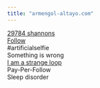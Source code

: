 ```yaml
---
title: "armengol-altayo.com"
---
```

[29784 shannons]([[202103150039]])  
[Follow]([[202103150141]])  
#artificialselfie  
Something is wrong  
[I am a strange loop]([[202103150108]])  
Pay-Per-Follow  
Sleep disorder